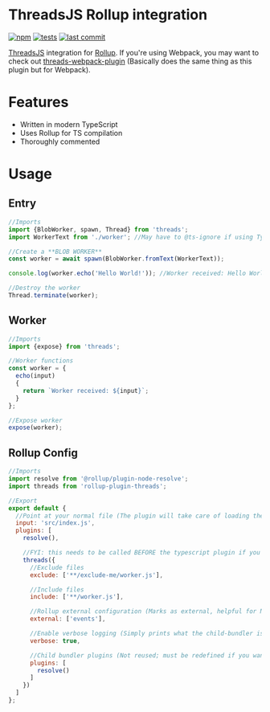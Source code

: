 # ThreadsJS Rollup integration
[![npm](https://img.shields.io/npm/v/rollup-plugin-threads)](https://npmjs.com/package/rollup-plugin-threads)
[![tests](https://img.shields.io/github/workflow/status/Cloud-CNC/rollup-plugin-threads/CID?label=ci/cd)](https://github.com/Cloud-CNC/rollup-plugin-threads/actions)
[![last commit](https://img.shields.io/github/last-commit/Cloud-CNC/rollup-plugin-threads)](https://github.com/Cloud-CNC/rollup-plugin-threads/commits/master)

[ThreadsJS](https://threads.js.org) integration for [Rollup](https://rollupjs.org). If you're using Webpack, you may want to check out [threads-webpack-plugin](https://github.com/cloud-cnc/threads-webpack-plugin) (Basically does the same thing as this plugin but for Webpack).

# Features
* Written in modern TypeScript
* Uses Rollup for TS compilation
* Thoroughly commented

# Usage
## Entry
```Javascript
//Imports
import {BlobWorker, spawn, Thread} from 'threads';
import WorkerText from './worker'; //May have to @ts-ignore if using TypeScript

//Create a **BLOB WORKER**
const worker = await spawn(BlobWorker.fromText(WorkerText));

console.log(worker.echo('Hello World!')); //Worker received: Hello World!

//Destroy the worker
Thread.terminate(worker);
```

## Worker
```Javascript
//Imports
import {expose} from 'threads';

//Worker functions
const worker = {
  echo(input)
  {
    return `Worker received: ${input}`;
  }
};

//Expose worker
expose(worker);
```

## Rollup Config
```Javascript
//Imports
import resolve from '@rollup/plugin-node-resolve';
import threads from 'rollup-plugin-threads';

//Export
export default {
  //Point at your normal file (The plugin will take care of loading the worker)
  input: 'src/index.js',
  plugins: [
    resolve(),

    //FYI: this needs to be called BEFORE the typescript plugin if you're using TypeScript
    threads({
      //Exclude files
      exclude: ['**/exclude-me/worker.js'],

      //Include files
      include: ['**/worker.js'],

      //Rollup external configuration (Marks as external, helpful for Node runtimes)
      external: ['events'],

      //Enable verbose logging (Simply prints what the child-bundler is bundling)
      verbose: true,

      //Child bundler plugins (Not reused; must be redefined if you want the same plugins)
      plugins: [
        resolve()
      ]
    })
  ]
};
```
